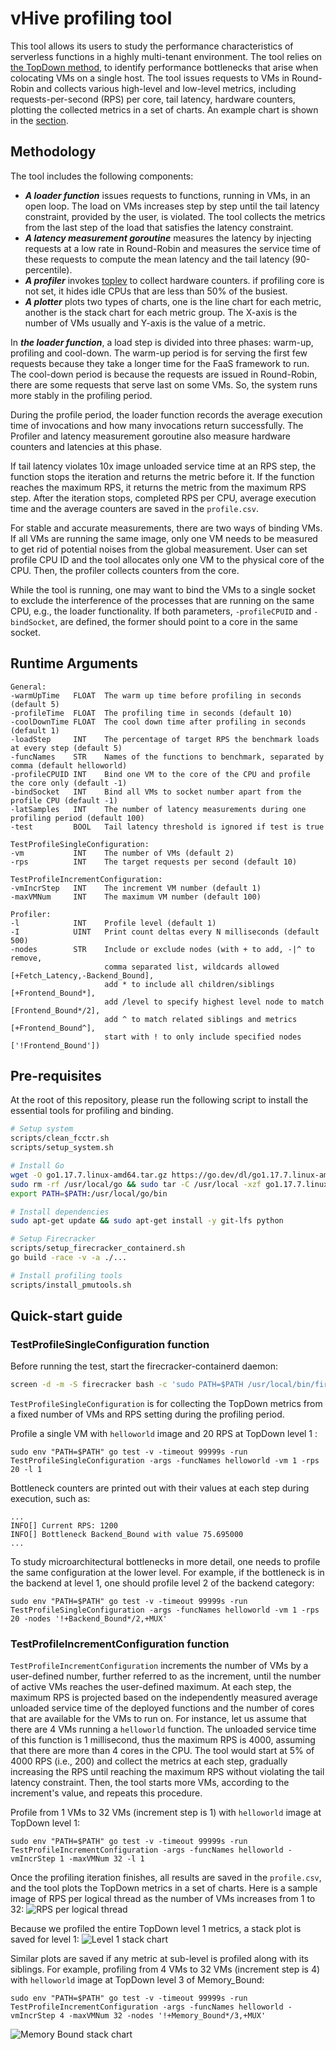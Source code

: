 # vHive profiling tool

This tool allows its users to study the performance characteristics of serverless functions
in a highly multi-tenant environment. The tool relies on 
[the TopDown method](https://ieeexplore.ieee.org/document/6844459), to identify performance bottlenecks
that arise when colocating VMs on a single host. The tool issues requests to VMs in Round-Robin 
and collects various high-level and low-level metrics, including requests-per-second (RPS)
 per core, tail latency, hardware counters, plotting the collected metrics in a set of charts.
An example chart is shown in the [section](###TestProfileIncrementConfiguration-function).

## Methodology

The tool includes the following components:
- ***A loader function*** issues requests to functions, running in VMs, in an open loop.
The load on VMs increases step by step until the tail latency constraint, provided by the user,
is violated. The tool collects the metrics from the last step of the load that satisfies
the latency constraint.
- ***A latency measurement goroutine*** measures the latency by injecting requests
at a low rate in  Round-Robin and measures the service time of these requests to compute 
the mean latency and the tail latency (90-percentile).
- ***A profiler*** invokes [toplev](https://github.com/andikleen/pmu-tools) to collect hardware counters.
  if profiling core is not set, it hides idle CPUs that are less than 50% of the busiest.
- ***A plotter*** plots two types of charts, one is the line chart for each metric, another is 
  the stack chart for each metric group. The X-axis is the number of VMs usually and Y-axis is 
  the value of a metric. 

In ***the loader function***, a load step is divided into three phases: warm-up, profiling and cool-down. 
The warm-up period is for serving the first few requests because they take a longer time for the FaaS 
framework to run. The cool-down period is because the requests are issued in Round-Robin, there are some 
requests that serve last on some VMs. So, the system runs more stably in the profiling period.

During the profile period, the loader function records the average execution time of invocations and 
how many invocations return successfully. The Profiler and latency measurement goroutine also measure 
hardware counters and latencies at this phase. 

If tail latency violates 10x image unloaded service time at an RPS step, the function stops the iteration 
and returns the metric before it. If the function reaches the maximum RPS, it returns the metric from 
the maximum RPS step. After the iteration stops, completed RPS per CPU, average execution time and the 
average counters are saved in the `profile.csv`.

For stable and accurate measurements, there are two ways of binding VMs. If all VMs are running the same image,
only one VM needs to be measured to get rid of potential noises from the global measurement. User can set profile CPU 
ID and the tool allocates only one VM to the physical core of the CPU. Then, the profiler collects counters from the core.

While the tool is running, one may want to bind the VMs to a single socket to exclude
the interference of the processes that are running on the same CPU, e.g.,
the loader functionality. If both parameters, `-profileCPUID` and `-bindSocket`,
are defined, the former should point to a core in the same socket.

## Runtime Arguments
```
General:
-warmUpTime   FLOAT  The warm up time before profiling in seconds (default 5)
-profileTime  FLOAT  The profiling time in seconds (default 10)
-coolDownTime FLOAT  The cool down time after profiling in seconds (default 1)
-loadStep     INT    The percentage of target RPS the benchmark loads at every step (default 5)
-funcNames    STR    Names of the functions to benchmark, separated by comma (default helloworld)
-profileCPUID INT    Bind one VM to the core of the CPU and profile the core only (default -1)
-bindSocket   INT    Bind all VMs to socket number apart from the profile CPU (default -1)
-latSamples   INT    The number of latency measurements during one profiling period (default 100)
-test         BOOL   Tail latency threshold is ignored if test is true

TestProfileSingleConfiguration:
-vm           INT    The number of VMs (default 2)
-rps          INT    The target requests per second (default 10)

TestProfileIncrementConfiguration:
-vmIncrStep   INT    The increment VM number (default 1)
-maxVMNum     INT    The maximum VM number (default 100)

Profiler:
-l            INT    Profile level (default 1)
-I            UINT   Print count deltas every N milliseconds (default 500)
-nodes        STR    Include or exclude nodes (with + to add, -|^ to remove,
                     comma separated list, wildcards allowed [+Fetch_Latency,-Backend_Bound], 
                     add * to include all children/siblings [+Frontend_Bound*], 
                     add /level to specify highest level node to match [Frontend_Bound*/2], 
                     add ^ to match related siblings and metrics [+Frontend_Bound^], 
                     start with ! to only include specified nodes ['!Frontend_Bound'])
```

## Pre-requisites
At the root of this repository, please run the following script to install the essential tools
for profiling and binding.
```bash
# Setup system
scripts/clean_fcctr.sh
scripts/setup_system.sh

# Install Go
wget -O go1.17.7.linux-amd64.tar.gz https://go.dev/dl/go1.17.7.linux-amd64.tar.gz
sudo rm -rf /usr/local/go && sudo tar -C /usr/local -xzf go1.17.7.linux-amd64.tar.gz
export PATH=$PATH:/usr/local/go/bin

# Install dependencies
sudo apt-get update && sudo apt-get install -y git-lfs python 

# Setup Firecracker
scripts/setup_firecracker_containerd.sh
go build -race -v -a ./...

# Install profiling tools
scripts/install_pmutools.sh
```

## Quick-start guide
### TestProfileSingleConfiguration function

Before running the test, start the firecracker-containerd daemon:
```bash
screen -d -m -S firecracker bash -c 'sudo PATH=$PATH /usr/local/bin/firecracker-containerd --config /etc/firecracker-containerd/config.toml'
```


`TestProfileSingleConfiguration` is for collecting the TopDown metrics from a fixed number of VMs and RPS 
setting during the profiling period.

Profile a single VM with `helloworld` image and 20 RPS at TopDown level 1 :
```
sudo env "PATH=$PATH" go test -v -timeout 99999s -run TestProfileSingleConfiguration -args -funcNames helloworld -vm 1 -rps 20 -l 1
```
Bottleneck counters are printed out with their values at each step during 
execution, such as:
```
...
INFO[] Current RPS: 1200
INFO[] Bottleneck Backend_Bound with value 75.695000
...
```
    
To study microarchitectural bottlenecks in more detail, one needs to profile the same
configuration at the lower level. 
For example, if the bottleneck is in the backend at level 1, one should profile level 2
of the backend category:
```
sudo env "PATH=$PATH" go test -v -timeout 99999s -run TestProfileSingleConfiguration -args -funcNames helloworld -vm 1 -rps 20 -nodes '!+Backend_Bound*/2,+MUX'
```

### TestProfileIncrementConfiguration function
`TestProfileIncrementConfiguration` increments the number of VMs by a user-defined number,
further referred to as the increment, until the number of active VMs reaches the user-defined
maximum. At each step, the maximum RPS is projected based on the independently measured
average unloaded service time of the deployed functions and the number of cores that are
available for the VMs to run on. For instance, let us assume that there are 4 VMs running
a `helloworld` function. The unloaded service time of this function is 1 millisecond, thus
the maximum RPS is 4000, assuming that there are more than 4 cores in the CPU. 
The tool would start at 5% of 4000 RPS (i.e., 200) and collect the metrics at each step,
gradually increasing the RPS until reaching the maximum RPS without violating
the tail latency constraint. Then, the tool starts more VMs, according to the increment's
value, and repeats this procedure.

Profile from 1 VMs to 32 VMs (increment step is 1) with `helloworld` image at TopDown level 1:
```
sudo env "PATH=$PATH" go test -v -timeout 99999s -run TestProfileIncrementConfiguration -args -funcNames helloworld -vmIncrStep 1 -maxVMNum 32 -l 1
```
Once the profiling iteration finishes, all results are saved in the `profile.csv`, and
the tool plots the TopDown metrics in a set of charts. Here is a sample image of
RPS per logical thread as the number of VMs increases from 1 to 32:
![RPS per logical thread](figures/RPS_per_CPU.png)

Because we profiled the entire TopDown level 1 metrics, a stack plot is saved for level 1:
![Level 1 stack chart](figures/Level_1.png) 

Similar plots are saved if any metric at sub-level is profiled along with its siblings. For example, profiling from 4 VMs to 32 VMs (increment step is 4) with `helloworld` image at TopDown level 3 of Memory_Bound:
```
sudo env "PATH=$PATH" go test -v -timeout 99999s -run TestProfileIncrementConfiguration -args -funcNames helloworld -vmIncrStep 4 -maxVMNum 32 -nodes '!+Memory_Bound*/3,+MUX'
```
![Memory Bound stack chart](figures/Memory_Bound.png) 
